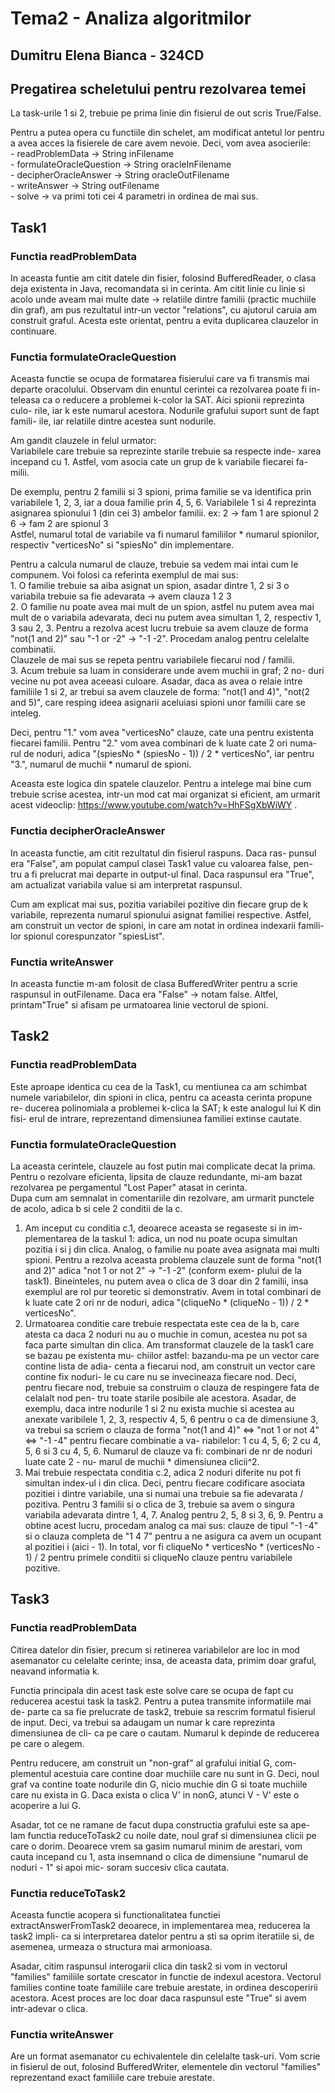 # Tema2 - Analiza algoritmilor
## Dumitru Elena Bianca - 324CD

## Pregatirea scheletului pentru rezolvarea temei
La task-urile 1 si 2, trebuie pe prima linie din fisierul de out scris True/False. <br />

Pentru a putea opera cu functiile din schelet, am modificat antetul lor
pentru a avea acces la fisierele de care avem nevoie. Deci, vom avea asocierile: <br />
	- readProblemData -> String inFilename <br />
	- formulateOracleQuestion -> String oracleInFilename <br />
	- decipherOracleAnswer -> String oracleOutFilename <br />
	- writeAnswer -> String outFilename <br />
	- solve -> va primi toti cei 4 parametri in ordinea de mai sus.


## Task1

### Functia readProblemData

In aceasta funtie am citit datele din fisier, folosind BufferedReader, o clasa deja existenta in Java, recomandata si in cerinta. Am citit linie cu linie
si acolo unde aveam mai multe date -> relatiile dintre familii (practic muchiile
din graf), am pus rezultatul intr-un vector "relations", cu ajutorul caruia am
construit graful. Acesta este orientat, pentru a evita duplicarea clauzelor in
continuare.

### Functia formulateOracleQuestion

Aceasta functie se ocupa de formatarea fisierului care va fi transmis 
mai departe oracolului. Observam din enuntul cerintei ca rezolvarea poate fi in-
teleasa ca o reducere a problemei k-color la SAT. Aici spionii reprezinta culo-
rile, iar k este numarul acestora. Nodurile grafului suport sunt de fapt famili-
ile, iar relatiile dintre acestea sunt nodurile. <br />

Am gandit clauzele in felul urmator: <br />
Variabilele care trebuie sa reprezinte starile trebuie sa respecte inde-
xarea incepand cu 1. Astfel, vom asocia cate un grup de k variabile fiecarei fa-
milii. <br />

De exemplu, pentru 2 familii si 3 spioni, prima familie se va identifica
prin variabilele 1, 2, 3, iar a doua familie prin 4, 5, 6. Variabilele 1 si 4
reprezinta asignarea spionului 1 (din cei 3) ambelor familii.
ex: 2 -> fam 1 are spionul 2 <br />
    6 -> fam 2 are spionul 3 <br />
Astfel, numarul total de variabile va fi numarul familiilor * numarul 
spionilor, respectiv "verticesNo" si "spiesNo" din implementare. <br />

Pentru a calcula numarul de clauze, trebuie sa vedem mai intai cum le 
compunem. Voi folosi ca referinta exemplul de mai sus: <br />
	1. O familie trebuie sa aiba asignat un spion, asadar dintre 1, 2 si 3
	   o variabila trebuie sa fie adevarata -> avem clauza 1 2 3 <br />
	2. O familie nu poate avea mai mult de un spion, astfel nu putem avea
	   mai mult de o variabila adevarata, deci nu putem avea simultan 1, 2,
	   respectiv 1, 3 sau 2, 3. Pentru a rezolva acest lucru trebuie sa avem
	   clauze de forma "not(1 and 2)" sau "-1 or -2" -> "-1 -2". Procedam
	   analog pentru celelalte combinatii. <br />
	Clauzele de mai sus se repeta pentru variabilele fiecarui nod / familii. <br />
	3. Acum trebuie sa luam in considerare unde avem muchii in graf; 2 no-
	   duri vecine nu pot avea aceeasi culoare. Asadar, daca as avea o relaie intre familiile 1 si 2, ar trebui sa avem clauzele de forma:
	   "not(1 and 4)", "not(2 and 5)", care resping ideea asignarii aceluiasi spioni unor familii care se inteleg. <br />

Deci, pentru "1." vom avea "verticesNo" clauze, cate una pentru existenta fiecarei familii. Pentru "2." vom avea combinari de k luate cate 2 ori numa-
rul de noduri, adica "(spiesNo * (spiesNo - 1)) / 2 * verticesNo", iar pentru 
"3.", numarul de muchii * numarul de spioni. <br />

Aceasta este logica din spatele clauzelor. Pentru a intelege mai bine 
cum trebuie scrise acestea, intr-un mod cat mai organizat si eficient, am urmarit acest videoclip: https://www.youtube.com/watch?v=HhFSgXbWiWY . <br />


### Functia decipherOracleAnswer

In aceasta functie, am citit rezultatul din fisierul raspuns. Daca ras-
punsul era "False", am populat campul clasei Task1 value cu valoarea false, pen-
tru a fi prelucrat mai departe in output-ul final. Daca raspunsul era "True", am
actualizat variabila value si am interpretat raspunsul. <br />

Cum am explicat mai sus, pozitia variabilei pozitive din fiecare grup de
k variabile, reprezenta numarul spionului asignat familiei respective. Astfel, 
am construit un vector de spioni, in care am notat in ordinea indexarii famili-
lor spionul corespunzator "spiesList".

### Functia writeAnswer

In aceasta functie m-am folosit de clasa BufferedWriter pentru a scrie
raspunsul in outFilename. Daca era "False" -> notam false. Altfel, printam"True"
si afisam pe urmatoarea linie vectorul de spioni.


## Task2


### Functia readProblemData

Este aproape identica cu cea de la Task1, cu mentiunea ca am schimbat
numele variabilelor, din spioni in clica, pentru ca aceasta cerinta propune re-
ducerea polinomiala a problemei k-clica la SAT; k este analogul lui K din fisi-
erul de intrare, reprezentand dimensiunea familiei extinse cautate.

### Functia formulateOracleQuestion

La aceasta cerintele, clauzele au fost putin mai complicate decat la 
prima. Pentru o rezolvare eficienta, lipsita de clauze redundante, mi-am bazat
rezolvarea pe pergamentul "Lost Paper" atasat in cerinta. <br />
Dupa cum am semnalat in comentariile din rezolvare, am urmarit punctele
de acolo, adica b si cele 2 conditii de la c. <br />
	
1. Am inceput cu conditia c.1, deoarece aceasta se regaseste si in im-
   plementarea de la taskul 1: adica, un nod nu poate ocupa simultan
   pozitia i si j din clica. Analog, o familie nu poate avea asignata
   mai multi spioni. Pentru a rezolva aceasta problema clauzele sunt de
   forma "not(1 and 2)" adica "not 1 or not 2" -> "-1 -2" (conform exem-
   plului de la task1). Bineinteles, nu putem avea o clica de 3 doar din
   2 familii, insa exemplul are rol pur teoretic si demonstrativ.
   Avem in total combinari de k luate cate 2 ori nr de noduri, adica 		   "(cliqueNo * (cliqueNo - 1)) / 2 * verticesNo".
2. Urmatoarea conditie care trebuie respectata este cea de la b, care 
   atesta ca daca 2 noduri nu au o muchie in comun, acestea nu pot sa 
   faca parte simultan din clica.
   Am transformat clauzele de la task1 care se bazau pe existenta mu-
   chiilor astfel: bazandu-ma pe un vector care contine lista de adia-
   centa a fiecarui nod, am construit un vector care contine fix noduri-
   le cu care nu se invecineaza fiecare nod. Deci, pentru fiecare nod, 
   trebuie sa construim o clauza de respingere fata de celalalt nod pen-
   tru toate starile posibile ale acestora.
   Asadar, de exemplu, daca intre nodurile 1 si 2 nu exista muchie si 
   acestea au anexate varibilele 1, 2, 3, respectiv 4, 5, 6 pentru o 
   ca de dimensiune 3, va trebui sa scriem o clauza de forma "not(1 and
   4)" <=> "not 1 or not 4" <=> "-1 -4" pentru fiecare combinatie a va-
   riabilelor: 1 cu 4, 5, 6; 2 cu 4, 5, 6 si 3 cu 4, 5, 6.
   Numarul de clauze va fi: combinari de nr de noduri luate cate 2 - nu-
   marul de muchii * dimensiunea clicii^2.
3. Mai trebuie respectata conditia c.2, adica 2 noduri diferite nu pot
   fi simultan index-ul i din clica. Deci, pentru fiecare codificare
   asociata pozitiei i dintre variabile, una si numai una trebuie sa fie
   adevarata / pozitiva. Pentru 3 familii si o clica de 3, trebuie sa 
   avem o singura variabila adevarata dintre 1, 4, 7. Analog pentru 
   2, 5, 8 si 3, 6, 9. Pentru a obtine acest lucru, procedam analog ca
   mai sus: clauze de tipul "-1 -4" si o clauza completa de "1 4 7" 
   pentru a ne asigura ca avem un ocupant al pozitiei i (aici - 1).
   In total, vor fi cliqueNo * verticesNo * (verticesNo - 1) / 2 pentru
   primele conditii si cliqueNo clauze pentru variabilele pozitive.


## Task3


### Functia readProblemData

Citirea datelor din fisier, precum si retinerea variabilelor are loc in
mod asemanator cu celelalte cerinte; insa, de aceasta data, primim doar graful,
neavand informatia k. <br />

Functia principala din acest task este solve care se ocupa de fapt cu 
reducerea acestui task la task2. Pentru a putea transmite informatiile mai de-
parte ca sa fie prelucrate de task2, trebuie sa rescrim formatul fisierul de 
input. Deci, va trebui sa adaugam un numar k care reprezinta dimensiunea de cli-
ca pe care o cautam. Numarul k depinde de reducerea pe care o alegem. <br />

Pentru reducere, am construit un "non-graf" al grafului initial G, com-
plementul acestuia care contine doar muchiile care nu sunt in G. Deci, noul graf
va contine toate nodurile din G, nicio muchie din G si toate muchiile care nu 
exista in G. Daca exista o clica V' in nonG, atunci V - V' este o acoperire a 
lui G. <br />

Asadar, tot ce ne ramane de facut dupa constructia grafului este sa ape-
lam functia reduceToTask2 cu noile date, noul graf si dimensiunea clicii pe care
o dorim. Deoarece vrem sa gasim numarul minim de arestari, vom cauta incepand 
cu 1, asta insemnand o clica de dimensiune "numarul de noduri - 1" si apoi mic-
soram succesiv clica cautata. <br />

### Functia reduceToTask2

Aceasta functie acopera si functionalitatea functiei 
extractAnswerFromTask2 deoarece, in implementarea mea, reducerea la task2 impli-
ca si interpretarea datelor pentru a sti sa oprim iteratiile si, de asemenea, urmeaza o structura mai armonioasa. <br />

Asadar, citim raspunsul interogarii clica din task2 si vom in vectorul "families" familiile sortate crescator in functie de indexul acestora. Vectorul families contine toate familiile care trebuie arestate, in ordinea descoperirii acestora. Acest proces are loc doar daca raspunsul este "True" si avem intr-adevar o clica.
  
### Functia writeAnswer

Are un format asemanator cu echivalentele din celelalte task-uri. Vom
scrie in fisierul de out, folosind BufferedWriter, elementele din vectorul 
"families" reprezentand exact familiile care trebuie arestate.
